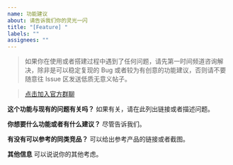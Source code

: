 ```yaml
---
name: 功能建议
about: 请告诉我们你的灵光一闪
title: "[Feature] "
labels: ""
assignees: ""
---
```


> 如果你在使用或者搭建过程中遇到了任何问题，请先第一时间频道咨询解决，除非是可以稳定复现的 Bug 或者较为有创意的功能建议，否则请不要随意往 Issue 区发送低质无意义帖子。

> [点击加入官方群聊](https://github.com/liunnn1994/ChatGPT-Next-Web-Plus/discussions)

**这个功能与现有的问题有关吗？**
如果有关，请在此列出链接或者描述问题。

**你想要什么功能或者有什么建议？**
尽管告诉我们。

**有没有可以参考的同类竞品？**
可以给出参考产品的链接或者截图。

**其他信息**
可以说说你的其他考虑。

